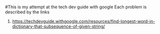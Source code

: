 #This is my attempt at the tech dev guide with google
Each problem is described by the links

1. https://techdevguide.withgoogle.com/resources/find-longest-word-in-dictionary-that-subsequence-of-given-string/
